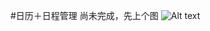 #日历＋日程管理
尚未完成，先上个图
![Alt text](http://wx3.sinaimg.cn/mw690/4bfd2229gy1fbv8tgzifzj205k09wt8r.jpg "首页图")
